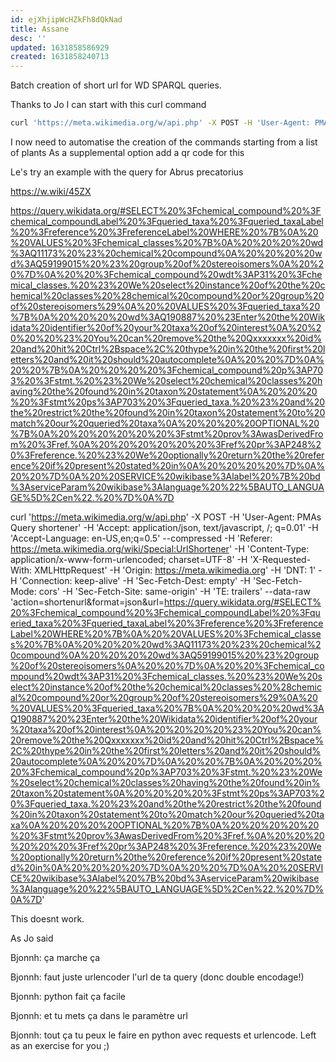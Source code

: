 ```yaml
---
id: ejXhjipWcHZkFh8dQkNad
title: Assane
desc: ''
updated: 1631858586929
created: 1631858240713
---
```

Batch creation of short url for WD SPARQL queries.

Thanks to Jo I can  start with this curl command 

```bash
curl 'https://meta.wikimedia.org/w/api.php' -X POST -H 'User-Agent: PMAs Query shortener' -H 'Accept: application/json, text/javascript, /; q=0.01' -H 'Accept-Language: en-US,en;q=0.5' --compressed -H 'Referer: https://meta.wikimedia.org/wiki/Special:UrlShortener' -H 'Content-Type: application/x-www-form-urlencoded; charset=UTF-8' -H 'X-Requested-With: XMLHttpRequest' -H 'Origin: https://meta.wikimedia.org' -H 'DNT: 1' -H 'Connection: keep-alive' -H 'Sec-Fetch-Dest: empty' -H 'Sec-Fetch-Mode: cors' -H 'Sec-Fetch-Site: same-origin' -H 'TE: trailers' --data-raw 'action=shortenurl&format=json&url=https%3A%2F%2Fquery.wikidata.org%2F%23FOU%250A'
```


I now need to automatise the creation of the commands starting from a list of plants
As a supplemental option add a qr code for this

Le's try an example with the query for Abrus precatorius

https://w.wiki/45ZX

https://query.wikidata.org/#SELECT%20%3Fchemical_compound%20%3Fchemical_compoundLabel%20%3Fqueried_taxa%20%3Fqueried_taxaLabel%20%3Freference%20%3FreferenceLabel%20WHERE%20%7B%0A%20%20VALUES%20%3Fchemical_classes%20%7B%0A%20%20%20%20wd%3AQ11173%20%23%20chemical%20compound%0A%20%20%20%20wd%3AQ59199015%20%23%20group%20of%20stereoisomers%0A%20%20%7D%0A%20%20%3Fchemical_compound%20wdt%3AP31%20%3Fchemical_classes.%20%23%20We%20select%20instance%20of%20the%20chemical%20classes%20%28chemical%20compound%20or%20group%20of%20stereoisomers%29%0A%20%20VALUES%20%3Fqueried_taxa%20%7B%0A%20%20%20%20wd%3AQ190887%20%23Enter%20the%20Wikidata%20identifier%20of%20your%20taxa%20of%20interest%0A%20%20%20%20%23%20You%20can%20remove%20the%20Qxxxxxxx%20id%20and%20hit%20Ctrl%2Bspace%2C%20thype%20in%20the%20first%20letters%20and%20it%20should%20autocomplete%0A%20%20%7D%0A%20%20%7B%0A%20%20%20%20%3Fchemical_compound%20p%3AP703%20%3Fstmt.%20%23%20We%20select%20chemical%20classes%20having%20the%20found%20in%20taxon%20statement%0A%20%20%20%20%3Fstmt%20ps%3AP703%20%3Fqueried_taxa.%20%23%20and%20the%20restrict%20the%20found%20in%20taxon%20statement%20to%20match%20our%20queried%20taxa%0A%20%20%20%20OPTIONAL%20%7B%0A%20%20%20%20%20%20%3Fstmt%20prov%3AwasDerivedFrom%20%3Fref.%0A%20%20%20%20%20%20%3Fref%20pr%3AP248%20%3Freference.%20%23%20We%20optionally%20return%20the%20reference%20if%20present%20stated%20in%0A%20%20%20%20%7D%0A%20%20%7D%0A%20%20SERVICE%20wikibase%3Alabel%20%7B%20bd%3AserviceParam%20wikibase%3Alanguage%20%22%5BAUTO_LANGUAGE%5D%2Cen%22.%20%7D%0A%7D


curl 'https://meta.wikimedia.org/w/api.php' -X POST -H 'User-Agent: PMAs Query shortener' -H 'Accept: application/json, text/javascript, /; q=0.01' -H 'Accept-Language: en-US,en;q=0.5' --compressed -H 'Referer: https://meta.wikimedia.org/wiki/Special:UrlShortener' -H 'Content-Type: application/x-www-form-urlencoded; charset=UTF-8' -H 'X-Requested-With: XMLHttpRequest' -H 'Origin: https://meta.wikimedia.org' -H 'DNT: 1' -H 'Connection: keep-alive' -H 'Sec-Fetch-Dest: empty' -H 'Sec-Fetch-Mode: cors' -H 'Sec-Fetch-Site: same-origin' -H 'TE: trailers' --data-raw 'action=shortenurl&format=json&url=https://query.wikidata.org/#SELECT%20%3Fchemical_compound%20%3Fchemical_compoundLabel%20%3Fqueried_taxa%20%3Fqueried_taxaLabel%20%3Freference%20%3FreferenceLabel%20WHERE%20%7B%0A%20%20VALUES%20%3Fchemical_classes%20%7B%0A%20%20%20%20wd%3AQ11173%20%23%20chemical%20compound%0A%20%20%20%20wd%3AQ59199015%20%23%20group%20of%20stereoisomers%0A%20%20%7D%0A%20%20%3Fchemical_compound%20wdt%3AP31%20%3Fchemical_classes.%20%23%20We%20select%20instance%20of%20the%20chemical%20classes%20%28chemical%20compound%20or%20group%20of%20stereoisomers%29%0A%20%20VALUES%20%3Fqueried_taxa%20%7B%0A%20%20%20%20wd%3AQ190887%20%23Enter%20the%20Wikidata%20identifier%20of%20your%20taxa%20of%20interest%0A%20%20%20%20%23%20You%20can%20remove%20the%20Qxxxxxxx%20id%20and%20hit%20Ctrl%2Bspace%2C%20thype%20in%20the%20first%20letters%20and%20it%20should%20autocomplete%0A%20%20%7D%0A%20%20%7B%0A%20%20%20%20%3Fchemical_compound%20p%3AP703%20%3Fstmt.%20%23%20We%20select%20chemical%20classes%20having%20the%20found%20in%20taxon%20statement%0A%20%20%20%20%3Fstmt%20ps%3AP703%20%3Fqueried_taxa.%20%23%20and%20the%20restrict%20the%20found%20in%20taxon%20statement%20to%20match%20our%20queried%20taxa%0A%20%20%20%20OPTIONAL%20%7B%0A%20%20%20%20%20%20%3Fstmt%20prov%3AwasDerivedFrom%20%3Fref.%0A%20%20%20%20%20%20%3Fref%20pr%3AP248%20%3Freference.%20%23%20We%20optionally%20return%20the%20reference%20if%20present%20stated%20in%0A%20%20%20%20%7D%0A%20%20%7D%0A%20%20SERVICE%20wikibase%3Alabel%20%7B%20bd%3AserviceParam%20wikibase%3Alanguage%20%22%5BAUTO_LANGUAGE%5D%2Cen%22.%20%7D%0A%7D'

This doesnt work.

As Jo said


Bjonnh: ça marche ça

Bjonnh: faut juste urlencoder l'url de ta query (donc double encodage!)

Bjonnh: python fait ça facile

Bjonnh: et tu mets ça dans le paramètre url

Bjonnh: tout ça tu peux le faire en python avec requests et urlencode. Left as an exercise for you ;)


